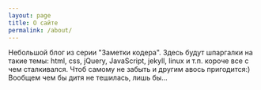 ```yaml
---
layout: page
title: О сайте
permalink: /about/
---
```

Небольшой блог из серии "Заметки кодера". Здесь будут шпаргалки на такие темы: html, css, jQuery, JavaScript, jekyll, linux и т.п. короче все с чем сталкивался. Чтоб самому не забыть и другим авось пригодится:)   
Вообщем чем бы дитя не тешилась, лишь бы...